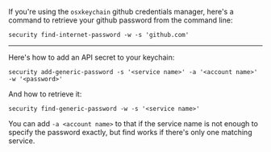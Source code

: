 If you're using the `osxkeychain` github credentials manager, here's a command to retrieve your github password from the command line:

`security find-internet-password -w -s 'github.com'`

----------

Here's how to add an API secret to your keychain:

`security add-generic-password -s '<service name>' -a '<account name>' -w '<password>'`

And how to retrieve it:

`security find-generic-password -w -s '<service name>'`

You can add `-a <account name>` to that if the service name is not enough to specify the password exactly, but find works if there's only one matching service.